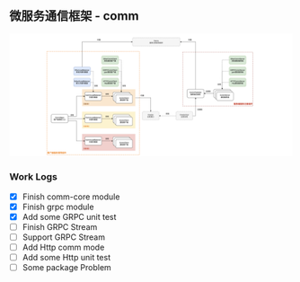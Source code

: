 ## 微服务通信框架 - comm

![](pic/微服务通信架构图.png)


### Work Logs

- [x] Finish comm-core module
- [x] Finish grpc module
- [x] Add some GRPC unit test 
- [ ] Finish GRPC Stream 
- [ ] Support GRPC Stream
- [ ] Add Http comm mode
- [ ] Add some Http unit test
- [ ] Some package Problem